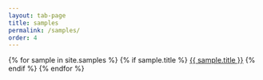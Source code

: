 ```yaml
---
layout: tab-page
title: samples
permalink: /samples/
order: 4
---
```


<div class="trigger">
  {% for sample in site.samples %}
    {% if sample.title %}
    <a class="page-link" href="{{ topic.url | prepend: site.baseurl }}">{{ sample.title }}</a>
    {% endif %}
  {% endfor %}
</div>
